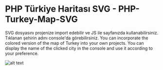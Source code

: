 # PHP Türkiye Haritası SVG - PHP-Turkey-Map-SVG
SVG dosyasını projenize import edebilir ve JS ile sayfanızda kullanabilirsiniz. Tıklanan şehirin adını console'da görebilirsiniz.
You can incorporate the colored version of the map of Turkey into your own projects. You can display the name of the clicked city in the console and use it according to your preference.

![alt text](https://github.com/enessari10/PHP-Turkiye-Haritası-SVG/blob/main/image.jpg?raw=true)
